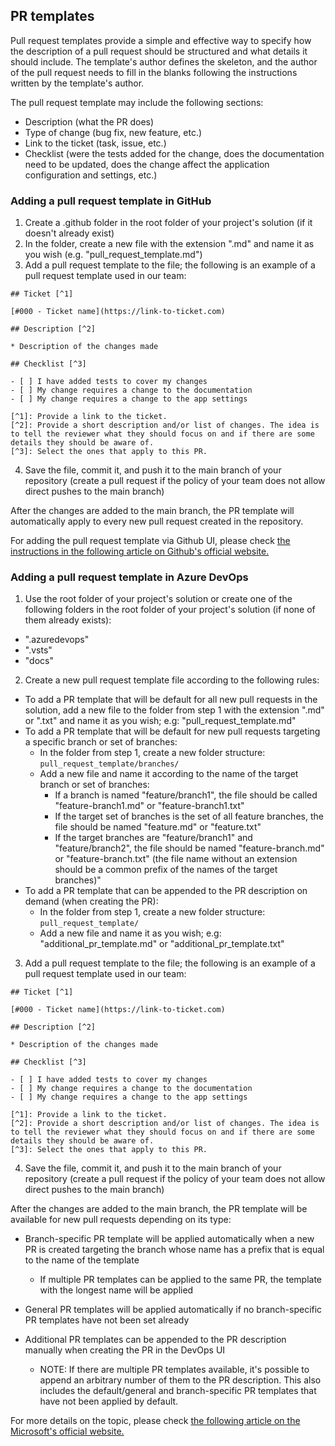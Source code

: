 ## PR templates

Pull request templates provide a simple and effective way to specify how the description of a pull request should be structured and what details it should include. The template's author defines the skeleton, and the author of the pull request needs to fill in the blanks following the instructions written by the template's author.

The pull request template may include the following sections:

- Description (what the PR does)
- Type of change (bug fix, new feature, etc.)
- Link to the ticket (task, issue, etc.)
- Checklist (were the tests added for the change, does the documentation need to be updated, does the change affect the application configuration and settings, etc.)

### Adding a pull request template in GitHub

1. Create a .github folder in the root folder of your project's solution (if it doesn't already exist)
2. In the folder, create a new file with the extension ".md" and name it as you wish (e.g. "pull_request_template.md")
3. Add a pull request template to the file; the following is an example of a pull request template used in our team:

```
## Ticket [^1]

[#000 - Ticket name](https://link-to-ticket.com)

## Description [^2]

* Description of the changes made

## Checklist [^3]

- [ ] I have added tests to cover my changes
- [ ] My change requires a change to the documentation
- [ ] My change requires a change to the app settings

[^1]: Provide a link to the ticket.
[^2]: Provide a short description and/or list of changes. The idea is to tell the reviewer what they should focus on and if there are some details they should be aware of.
[^3]: Select the ones that apply to this PR.
```

4. Save the file, commit it, and push it to the main branch of your repository (create a pull request if the policy of your team does not allow direct pushes to the main branch)

After the changes are added to the main branch, the PR template will automatically apply to every new pull request created in the repository.

For adding the pull request template via Github UI, please check [the instructions in the following article on Github's official website.](https://docs.github.com/en/communities/using-templates-to-encourage-useful-issues-and-pull-requests/creating-a-pull-request-template-for-your-repository)

### Adding a pull request template in Azure DevOps

1. Use the root folder of your project's solution or create one of the following folders in the root folder of your project's solution (if none of them already exists):

- ".azuredevops"
- ".vsts" 
- "docs"

2. Create a new pull request template file according to the following rules:

- To add a PR template that will be default for all new pull requests in the solution, add a new file to the folder from step 1 with the extension ".md" or ".txt" and name it as you wish; e.g: "pull_request_template.md"
- To add a PR template that will be default for new pull requests targeting a specific branch or set of branches:
	- In the folder from step 1, create a new folder structure: `pull_request_template/branches/`
	- Add a new file and name it according to the name of the target branch or set of branches:
		- If a branch is named "feature/branch1", the file should be called "feature-branch1.md" or "feature-branch1.txt"
		- If the target set of branches is the set of all feature branches, the file should be named "feature.md" or "feature.txt"
		- If the target branches are "feature/branch1" and "feature/branch2", the file should be named "feature-branch.md" or "feature-branch.txt" (the file name without an extension should be a common prefix of the names of the target branches)"
- To add a PR template that can be appended to the PR description on demand (when creating the PR):
	- In the folder from step 1, create a new folder structure: `pull_request_template/`
	- Add a new file and name it as you wish; e.g: "additional_pr_template.md" or "additional_pr_template.txt"

3. Add a pull request template to the file; the following is an example of a pull request template used in our team:

```
## Ticket [^1]

[#000 - Ticket name](https://link-to-ticket.com)

## Description [^2]

* Description of the changes made

## Checklist [^3]

- [ ] I have added tests to cover my changes
- [ ] My change requires a change to the documentation
- [ ] My change requires a change to the app settings

[^1]: Provide a link to the ticket.
[^2]: Provide a short description and/or list of changes. The idea is to tell the reviewer what they should focus on and if there are some details they should be aware of.
[^3]: Select the ones that apply to this PR.
```

4. Save the file, commit it, and push it to the main branch of your repository (create a pull request if the policy of your team does not allow direct pushes to the main branch)

After the changes are added to the main branch, the PR template will be available for new pull requests depending on its type:

- Branch-specific PR template will be applied automatically when a new PR is created targeting the branch whose name has a prefix that is equal to the name of the template
	- If multiple PR templates can be applied to the same PR, the template with the longest name will be applied
	
- General PR templates will be applied automatically if no branch-specific PR templates have not been set already
- Additional PR templates can be appended to the PR description manually when creating the PR in the DevOps UI
	- NOTE: If there are multiple PR templates available, it's possible to append an arbitrary number of them to the PR description. This also includes the default/general and branch-specific PR templates that have not been applied by default.

For more details on the topic, please check [the following article on the Microsoft's official website.](https://learn.microsoft.com/en-us/azure/devops/repos/git/pull-request-templates?view=azure-devops)
